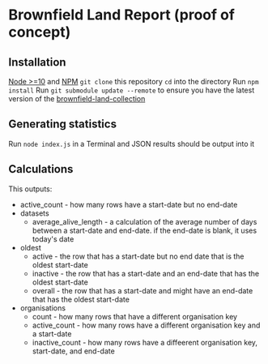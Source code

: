 # Brownfield Land Report (proof of concept)

## Installation
[Node >=10](https://nodejs.org) and [NPM](https://npmjs.com)
`git clone` this repository
`cd` into the directory
Run `npm install`
Run `git submodule update --remote` to ensure you have the latest version of the [brownfield-land-collection](https://github.com/digital-land/brownfield-land-collection)

## Generating statistics
Run `node index.js` in a Terminal and JSON results should be output into it

## Calculations
This outputs:

- active_count - how many rows have a start-date but no end-date
- datasets
  - average_alive_length - a calculation of the average number of days between a start-date and end-date. if the end-date is blank, it uses today's date
- oldest
  - active - the row that has a start-date but no end date that is the oldest start-date
  - inactive - the row that has a start-date and an end-date that has the oldest start-date
  - overall - the row that has a start-date and might have an end-date that has the oldest start-date
- organisations
  - count - how many rows that have a different organisation key
  - active_count - how many rows have a different organisation key and a start-date
  - inactive_count - how many rows have a diffeerent organisation key, start-date, and end-date
